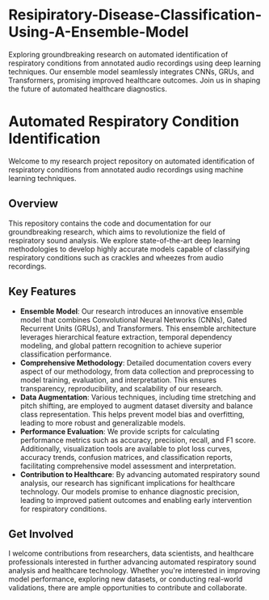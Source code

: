 # Resipiratory-Disease-Classification-Using-A-Ensemble-Model
Exploring groundbreaking research on automated identification of respiratory conditions from annotated audio recordings using deep learning techniques. Our ensemble model seamlessly integrates CNNs, GRUs, and Transformers, promising improved healthcare outcomes. Join us in shaping the future of automated healthcare diagnostics.
# Automated Respiratory Condition Identification

Welcome to my research project repository on automated identification of respiratory conditions from annotated audio recordings using machine learning techniques.

## Overview

This repository contains the code and documentation for our groundbreaking research, which aims to revolutionize the field of respiratory sound analysis. We explore state-of-the-art deep learning methodologies to develop highly accurate models capable of classifying respiratory conditions such as crackles and wheezes from audio recordings.

## Key Features

- **Ensemble Model**: Our research introduces an innovative ensemble model that combines Convolutional Neural Networks (CNNs), Gated Recurrent Units (GRUs), and Transformers. This ensemble architecture leverages hierarchical feature extraction, temporal dependency modeling, and global pattern recognition to achieve superior classification performance.
- **Comprehensive Methodology**: Detailed documentation covers every aspect of our methodology, from data collection and preprocessing to model training, evaluation, and interpretation. This ensures transparency, reproducibility, and scalability of our research.
- **Data Augmentation**: Various techniques, including time stretching and pitch shifting, are employed to augment dataset diversity and balance class representation. This helps prevent model bias and overfitting, leading to more robust and generalizable models.
- **Performance Evaluation**: We provide scripts for calculating performance metrics such as accuracy, precision, recall, and F1 score. Additionally, visualization tools are available to plot loss curves, accuracy trends, confusion matrices, and classification reports, facilitating comprehensive model assessment and interpretation.
- **Contribution to Healthcare**: By advancing automated respiratory sound analysis, our research has significant implications for healthcare technology. Our models promise to enhance diagnostic precision, leading to improved patient outcomes and enabling early intervention for respiratory conditions.

## Get Involved

 I welcome contributions from researchers, data scientists, and healthcare professionals interested in further advancing automated respiratory sound analysis and healthcare technology. Whether you're interested in improving model performance, exploring new datasets, or conducting real-world validations, there are ample opportunities to contribute and collaborate.


